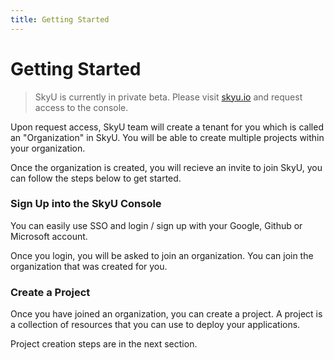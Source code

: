 ```yaml
---
title: Getting Started
---
```


# Getting Started

> SkyU is currently in private beta. Please visit [skyu.io](https://skyu.io/contact) and request access to the console.

Upon request access, SkyU team will create a tenant for you which is called an "Organization" in SkyU. You will be able to create multiple projects within your organization.

Once the organization is created, you will recieve an invite to join SkyU, you can follow the steps below to get started.

### Sign Up into the SkyU Console

You can easily use SSO and login / sign up with your Google, Github or Microsoft account.

Once you login, you will be asked to join an organization. You can join the organization that was created for you.

### Create a Project

Once you have joined an organization, you can create a project. A project is a collection of resources that you can use to deploy your applications.

Project creation steps are in the next section.

